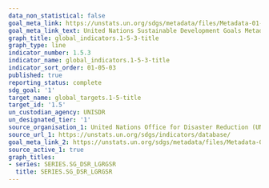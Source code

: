 ```yaml
---
data_non_statistical: false
goal_meta_link: https://unstats.un.org/sdgs/metadata/files/Metadata-01-05-03.pdf
goal_meta_link_text: United Nations Sustainable Development Goals Metadata (pdf 894kB)
graph_title: global_indicators.1-5-3-title
graph_type: line
indicator_number: 1.5.3
indicator_name: global_indicators.1-5-3-title
indicator_sort_order: 01-05-03
published: true
reporting_status: complete
sdg_goal: '1'
target_name: global_targets.1-5-title
target_id: '1.5'
un_custodian_agency: UNISDR
un_designated_tier: '1'
source_organisation_1: United Nations Office for Disaster Reduction (UNISDR)
source_url_1: https://unstats.un.org/sdgs/indicators/database/
goal_meta_link_2: https://unstats.un.org/sdgs/metadata/files/Metadata-01-05-03.pdf
source_active_1: true
graph_titles:
- series: SERIES.SG_DSR_LGRGSR
  title: SERIES.SG_DSR_LGRGSR
---
```

